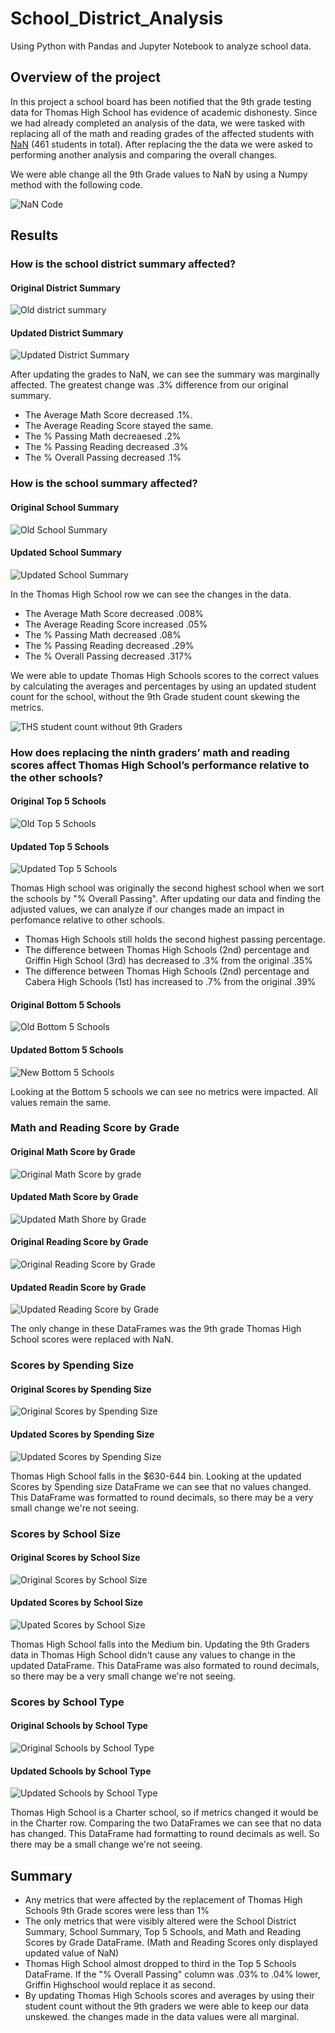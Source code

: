 # School_District_Analysis
Using Python with Pandas and Jupyter Notebook to analyze school data.

## Overview of the project
In this project a school board has been notified that the 9th grade testing data for Thomas High School has evidence of academic dishonesty. Since we had already completed an analysis of the data, we were tasked with replacing all of the math and reading grades of the affected students with [NaN](https://pandas.pydata.org/docs/user_guide/missing_data.html) (461 students in total). After replacing the the data we were asked to performing another analysis and comparing the overall changes.

We were able change all the 9th Grade values to NaN by using a Numpy method with the following code.

![NaN Code](/Resources/nan_code.PNG)

## Results

### How is the school district summary affected?

#### Original District Summary
![Old district summary](/Resources/old_district_summary.PNG)

#### Updated District Summary
![Updated District Summary](/Resources/new_district_summary.PNG)

After updating the grades to NaN, we can see the summary was marginally affected. The greatest change was .3% difference from our original summary.
- The Average Math Score decreased .1%.
- The Average Reading Score stayed the same.
- The % Passing Math decreaesed .2%
- The % Passing Reading decreased .3%
- The % Overall Passing decreased .1%


### How is the school summary affected?

#### Original School Summary
![Old School Summary](/Resources/old_school_summary.PNG)

#### Updated School Summary
![Updated School Summary](/Resources/new_school_summary.PNG)

In the Thomas High School row we can see the changes in the data.

- The Average Math Score decreased .008%
- The Average Reading Score increased .05%
- The % Passing Math decreased .08%
- The % Passing Reading decreased .29%
- The % Overall Passing decreased .317%

We were able to update Thomas High Schools scores to the correct values by calculating the averages and percentages by using an updated student count for the school, without the 9th Grade student count skewing the metrics.

![THS student count without 9th Graders](/Resources/THS_count.PNG)

### How does replacing the ninth graders’ math and reading scores affect Thomas High School’s performance relative to the other schools?

#### Original Top 5 Schools
![Old Top 5 Schools](/Resources/old_top_5.PNG)

#### Updated Top 5 Schools
![Updated Top 5 Schools](/Resources/new_top_5.PNG)

Thomas High school was originally the second highest school when we sort the schools by "% Overall Passing". After updating our data and finding the adjusted values, we can analyze if our changes made an impact in perfomance relative to other schools.

- Thomas High Schools still holds the second highest passing percentage.
- The difference between Thomas High Schools (2nd) percentage and Griffin High School (3rd) has decreased to .3% from the original .35%
- The difference between Thomas High Schools (2nd) percentage and Cabera High Schools (1st) has increased to .7% from the original .39%

#### Original Bottom 5 Schools
![Old Bottom 5 Schools](/Resources/old_bottom_5.PNG)

#### Updated Bottom 5 Schools
![New Bottom 5 Schools](/Resources/new_bottom_5.PNG)

Looking at the Bottom 5 schools we can see no metrics were impacted. All values remain the same.

### Math and Reading Score by Grade

#### Original Math Score by Grade 
![Original Math Score by grade](/Resources/old_math_scores_by_grade.PNG)

#### Updated Math Score by Grade
![Updated Math Shore by Grade](/Resources/new_math_score_by_grade.PNG)

#### Original Reading Score by Grade
![Original Reading Score by Grade](/Resources/old_reading_scores_by_grade.PNG)

#### Updated Readin Score by Grade
![Updated Reading Score by Grade](/Resources/new_reading_score_by_grade.PNG)

The only change in these DataFrames was the 9th grade Thomas High School scores were replaced with NaN.

### Scores by Spending Size

#### Original Scores by Spending Size
![Original Scores by Spending Size](/Resources/old_spending_ranges.PNG)

#### Updated Scores by Spending Size
![Updated Scores by Spending Size](/Resources/new_spending_ranges.PNG)

Thomas High School falls in the $630-644 bin. Looking at the updated Scores by Spending size DataFrame we can see that no values changed. This DataFrame was formatted to round decimals, so there may be a very small change we're not seeing.

### Scores by School Size

#### Original Scores by School Size
![Original Scores by School Size](/Resources/old_by_size.PNG)

#### Updated Scores by School Size
![Upated Scores by School Size](/Resources/new_by_size.PNG)

Thomas High School falls into the Medium bin. Updating the 9th Graders data in Thomas High School didn't cause any values to change in the updated DataFrame. This DataFrame was also formated to round decimals, so there may be a very small change we're not seeing.

### Scores by School Type

#### Original Schools by School Type
![Original Schools by School Type](/Resources/old_by_type.PNG)

#### Updated Schools by School Type
![Updated Schools by School Type](/Resources/new_by_type.PNG)

Thomas High School is a Charter school, so if metrics changed it would be in the Charter row. Comparing the two DataFrames we can see that no data has changed. This DataFrame had formatting to round decimals as well. So there may be a small change we're not seeing.

## Summary 
- Any metrics that were affected by the replacement of Thomas High Schools 9th Grade scores were less than 1%
- The only metrics that were visibly altered were the School District Summary, School Summary, Top 5 Schools, and Math and Reading Scores by Grade DataFrame. (Math and Reading Scores only displayed updated value of NaN)
- Thomas High School almost dropped to third in the Top 5 Schools DataFrame. If the "% Overall Passing" column was .03% to .04% lower, Griffin Highschool would replace it as second.
- By updating Thomas High Schools scores and averages by using their student count without the 9th graders we were able to keep our data unskewed. the changes made in the data values were all marginal.
